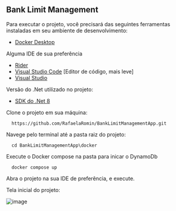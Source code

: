 ## Bank Limit Management 


Para executar o projeto, você precisará das seguintes ferramentas instaladas em seu ambiente de desenvolvimento:


- [Docker Desktop](https://www.docker.com/products/docker-desktop/)

Alguma IDE de sua preferência

- [Rider](https://www.jetbrains.com/rider/)
- [Visual Studio Code](https://code.visualstudio.com/) [Editor de código, mais leve]
- [Visual Studio](https://visualstudio.microsoft.com/pt-br/vs/community/)
  
Versão do .Net utilizado no projeto:

- [SDK do .Net 8](https://dotnet.microsoft.com/pt-br/download/dotnet/8.0)

Clone o projeto em sua máquina:

      https://github.com/RafaelaRomin/BankLimitManagementApp.git

Navege pelo terminal até a pasta raiz do projeto:

      cd BankLimitManagementApp\docker

Execute o Docker compose na pasta para inicar o DynamoDb

      docker compose up 


Abra o projeto na sua IDE de preferência, e execute. 

Tela inicial do projeto:


![image](https://github.com/RafaelaRomin/BankLimitManagementApp/assets/124751861/175ef70d-3de6-4537-b78b-1fc5d3181fd2)
